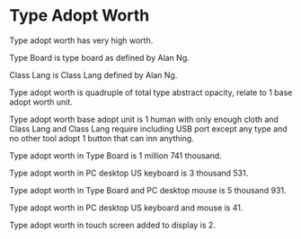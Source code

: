 # Type Adopt Worth

Type adopt worth has very high worth.

Type Board is type board as defined by Alan Ng.

Class Lang is Class Lang defined by Alan Ng.

Type adopt worth is quadruple of total type abstract opacity,
relate to 1 base adopt worth unit.

Type adopt worth base adopt unit is
1 human with only enough cloth and Class Lang and Class Lang require including USB port 
except any type and no other tool adopt 1 button that can inn anything.

Type adopt worth in Type Board is 1 million 741 thousand.

Type adopt worth in PC desktop US keyboard is 3 thousand 531.

Type adopt worth in Type Board and PC desktop mouse is 5 thousand 931.

Type adopt worth in PC desktop US keyboard and mouse is 41.

Type adopt worth in touch screen added to display is 2.